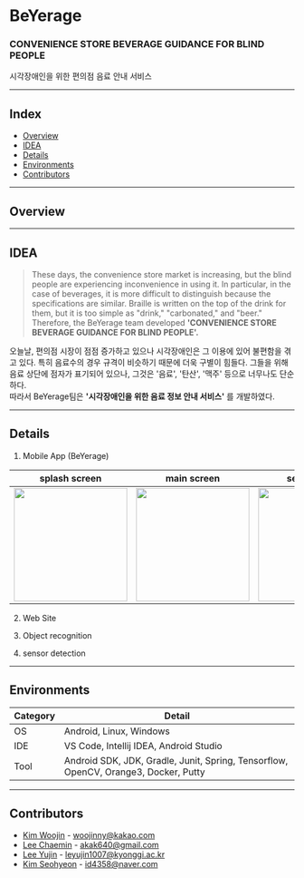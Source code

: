 # BeYerage

### CONVENIENCE STORE BEVERAGE GUIDANCE FOR BLIND PEOPLE
시각장애인을 위한 편의점 음료 안내 서비스  

---

## Index
  - [Overview](#Overview)
  - [IDEA](#IDEA) 
  - [Details](#Details)
  - [Environments](#Environments)
  - [Contributors](#Contributors)

---

## Overview
<!-- 동영상 넣기 -->

---

## IDEA

> These days, the convenience store market is increasing, but the blind people are experiencing inconvenience in using it. 
In particular, in the case of beverages, it is more difficult to distinguish because the specifications are similar. 
Braille is written on the top of the drink for them, but it is too simple as "drink," "carbonated," and "beer."  
Therefore, the BeYerage team developed **'CONVENIENCE STORE BEVERAGE GUIDANCE FOR BLIND PEOPLE'.**  

오늘날, 편의점 시장이 점점 증가하고 있으나 시각장애인은 그 이용에 있어 불편함을 겪고 있다. 특히 음료수의 경우 규격이 비슷하기 때문에 더욱 구별이 힘들다. 그들을 위해 음료 상단에 점자가 표기되어 있으나, 그것은 '음료', '탄산', '맥주' 등으로 너무나도 단순하다.  
따라서 BeYerage팀은 **'시각장애인을 위한 음료 정보 안내 서비스'** 를 개발하였다.  

---

## Details

1. Mobile App (BeYerage)

| splash screen | main screen | service start |
| ------ | ------ | ------ |
| <img src="https://user-images.githubusercontent.com/59291066/139797106-0dac7bce-a265-449d-8cf2-8ff9e54d6395.jpg" width=200> | <img src="https://user-images.githubusercontent.com/59291066/139797213-a60b07eb-fd73-436f-8f3d-e91008a0f76a.jpg" width=200> | <img src="https://user-images.githubusercontent.com/59291066/139797141-6fc90f8a-7982-47b1-ad10-bc5be1c2f044.jpg" width=200> |  


2. Web Site


3. Object recognition


4. sensor detection


---

## Environments

| Category | Detail |
| ------ | ------ |
| OS | Android, Linux, Windows |
| IDE | VS Code, Intellij IDEA, Android Studio |
| Tool | Android SDK, JDK, Gradle, Junit, Spring, Tensorflow, OpenCV, Orange3, Docker, Putty |

---

## Contributors
  - [Kim Woojin](https://github.com/woojin1027) - <woojinny@kakao.com>
  - [Lee Chaemin](https://github.com/CokeLee777) - <akak640@gmail.com>
  - [Lee Yujin](https://github.com/lmyourGenie) - <leyujin1007@kyonggi.ac.kr>
  - [Kim Seohyeon](https://github.com/se-ize) - <id4358@naver.com>